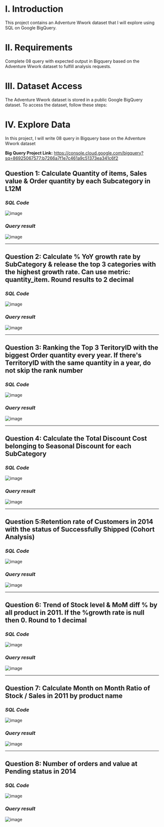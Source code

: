 # I. Introduction
This project contains an Adventure Wwork dataset that I will explore using SQL on Google BigQuery.

# II. Requirements
Complete 08 query with expected output in Bigquery based on the Adventure Wwork dataset to fulfill analysis requests.

# III. Dataset Access
The Adventure Wwork dataset is stored in a public Google BigQuery dataset. To access the dataset, follow these steps:

# IV. Explore Data
In this project, I will write 08 query in Bigquery base on the Adventure Wwork dataset

**Big Query Project Link:** https://console.cloud.google.com/bigquery?sq=86925067577:b7266a7f1e7c461a9c51373ea341c6f2

## Question 1: Calculate Quantity of items, Sales value & Order quantity by each Subcategory in L12M

### _SQL Code_
![image](https://github.com/uyennguyen307/SQL_Bicycle-Manufacturer/assets/162019618/70b3eaab-b03c-4a38-8aa5-61041c9228c0)

### _Query result_
![image](https://github.com/uyennguyen307/SQL_Bicycle-Manufacturer/assets/162019618/dfc1d020-6df4-4f80-90f3-5f233712be59)

---
## Question 2: Calculate % YoY growth rate by SubCategory & release the top 3 categories with the highest growth rate. Can use metric: quantity_item. Round results to 2 decimal

### _SQL Code_
![image](https://github.com/uyennguyen307/SQL_Bicycle-Manufacturer/assets/162019618/8f13e0d4-92d2-4d76-b0ca-1a4bff609ad6)

### _Query result_
![image](https://github.com/uyennguyen307/SQL_Bicycle-Manufacturer/assets/162019618/e68052a9-2bba-4eb7-93b5-3b1dc470ce4a)

---
## Question 3: Ranking the Top 3 TeritoryID with the biggest Order quantity every year. If there's TerritoryID with the same quantity in a year, do not skip the rank number

### _SQL Code_

![image](https://github.com/uyennguyen307/SQL_Bicycle-Manufacturer/assets/162019618/d0aeaf2e-3f5d-441e-9dfc-48c6ca40bc5f)

### _Query result_
![image](https://github.com/uyennguyen307/SQL_Bicycle-Manufacturer/assets/162019618/4e90f51a-0685-4b29-ab95-bc91af904d0c)

---
## Question 4: Calculate the Total Discount Cost belonging to Seasonal Discount for each SubCategory

### _SQL Code_
![image](https://github.com/uyennguyen307/SQL_Bicycle-Manufacturer/assets/162019618/e00de6cf-9a0f-41d6-9941-c08ce0ceebcc)

### _Query result_
![image](https://github.com/uyennguyen307/SQL_Bicycle-Manufacturer/assets/162019618/80d827d2-fd1e-4e51-a66e-423350a6474e)

---
## Question 5:Retention rate of Customers in 2014 with the status of Successfully Shipped (Cohort Analysis)

### _SQL Code_
![image](https://github.com/uyennguyen307/SQL_Bicycle-Manufacturer/assets/162019618/fbf7513e-362f-443c-a44b-cbcac5edf26b)

### _Query result_
![image](https://github.com/uyennguyen307/SQL_Bicycle-Manufacturer/assets/162019618/ee260056-4edf-4c54-a23b-2d0002fbbc49)

---
## Question 6: Trend of Stock level & MoM diff % by all product in 2011. If the  %growth rate is null then 0. Round to 1 decimal

### _SQL Code_
![image](https://github.com/uyennguyen307/SQL_Bicycle-Manufacturer/assets/162019618/2a95993d-0d47-4af1-bda6-6777b7eac79d)

### _Query result_
![image](https://github.com/uyennguyen307/SQL_Bicycle-Manufacturer/assets/162019618/6559fee6-44e2-45dd-be23-282d3d1a0a0f)

---
## Question 7: Calculate Month on Month Ratio of Stock / Sales in 2011 by product name

### _SQL Code_
![image](https://github.com/uyennguyen307/SQL_Bicycle-Manufacturer/assets/162019618/61d44103-f224-4fb8-a296-f6f1fad68948)

### _Query result_
![image](https://github.com/uyennguyen307/SQL_Bicycle-Manufacturer/assets/162019618/69d7114a-d2ca-4ae9-8a79-daf6390350db)

---
## Question 8: Number of orders and value at Pending status in 2014

### _SQL Code_
![image](https://github.com/uyennguyen307/SQL_Bicycle-Manufacturer/assets/162019618/b53d418e-5c23-470d-b800-901f19088477)

### _Query result_
![image](https://github.com/uyennguyen307/SQL_Bicycle-Manufacturer/assets/162019618/9b533ede-7b0c-4344-94fc-d5ac8d8bc79b)


